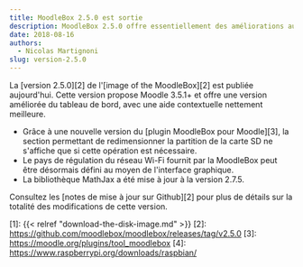 ```yaml
---
title: MoodleBox 2.5.0 est sortie
description: MoodleBox 2.5.0 offre essentiellement des améliorations au tableau de bord de la MoodleBox, notamment une aide contextuelle nettement meilleure.
date: 2018-08-16
authors:
  - Nicolas Martignoni
slug: version-2.5.0
---
```


La [version 2.5.0][2] de l'[image of the MoodleBox][2] est publiée aujourd'hui. Cette version propose Moodle 3.5.1+ et offre une version améliorée du tableau de bord, avec une aide contextuelle nettement meilleure.

  - Grâce à une nouvelle version du [plugin MoodleBox pour Moodle][3], la section permettant de redimensionner la partition de la carte SD ne s'affiche que si cette opération est nécessaire.
  - Le pays de régulation du réseau Wi-Fi fournit par la MoodleBox peut être désormais défini au moyen de l'interface graphique.
  - La bibliothèque MathJax a été mise à jour à la version 2.7.5.

Consultez les [notes de mise à jour sur Github][2] pour plus de détails sur la totalité des modifications de cette version.

 [1]: {{< relref "download-the-disk-image.md" >}}
 [2]: https://github.com/moodlebox/moodlebox/releases/tag/v2.5.0
 [3]: https://moodle.org/plugins/tool_moodlebox
 [4]: https://www.raspberrypi.org/downloads/raspbian/
